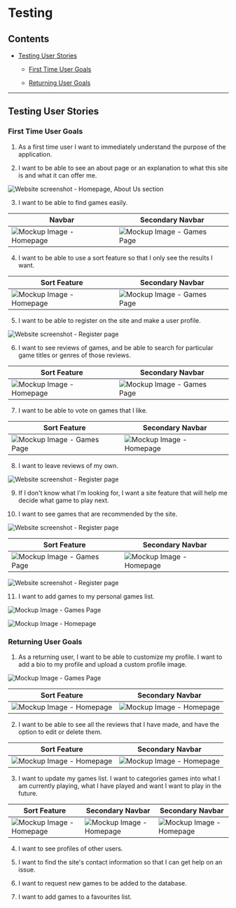 # Testing

## Contents

- [Testing User Stories](#testing-user-stories)

    - [First Time User Goals](#first-time-user-goals)

    - [Returning User Goals](#returning-user-goals)


-----

## Testing User Stories 

### First Time User Goals 


1. As a first time user I want to immediately understand the purpose of the application.

2. I want to be able to see an about page or an explanation to what this site is and what it can offer me.


![Website screenshot - Homepage, About Us section](static/img/documentation/screenshot-homepage-about_us.png)


3. I want to be able to find games easily.

|  Navbar | Secondary Navbar |
| ------- | ---------------- |
| ![Mockup Image - Homepage](static/img/documentation/screenshot-navbar_genre.png) | ![Mockup Image - Games Page](static/img/documentation/screenshot-secondary_navbar.png)


4. I want to be able to use a sort feature so that I only see the results I want.

|  Sort Feature | Secondary Navbar |
| ------------- | ---------------- |
| ![Mockup Image - Homepage](static/img/documentation/screenshot-sort.png) | ![Mockup Image - Games Page](static/img/documentation/screenshot-secondary_navbar_short.png)


5. I want to be able to register on the site and make a user profile.

![Website screenshot - Register page](static/img/documentation/screenshot-register.png)


6. I want to see reviews of games, and be able to search for particular game titles or genres of those reviews.

|  Sort Feature | Secondary Navbar |
| ------------- | ---------------- |
| ![Mockup Image - Homepage](static/img/documentation/screenshot-review_page-review_cards.png) | ![Mockup Image - Games Page](static/img/documentation/screenshot-review_page-with-secondary_navbar.png)


7. I want to be able to vote on games that I like.

|  Sort Feature | Secondary Navbar |
| ------------- | ---------------- |
| ![Mockup Image - Games Page](static/img/documentation/screenshot-like_btn.png) | ![Mockup Image - Homepage](static/img/documentation/screenshot-game_card.png) 


8. I want to leave reviews of my own.

![Website screenshot - Register page](static/img/documentation/screenshot-review_form.png)

9. If I don't know what I'm looking for, I want a site feature that will help me decide what game to play next.


10. I want to see games that are recommended by the site.

![Website screenshot - Register page](static/img/documentation/screenshot-homepage-buttons.png)

|  Sort Feature | Secondary Navbar |
| ------------- | ---------------- |
| ![Mockup Image - Games Page](static/img/documentation/screenshot-favourites-game_cards.png) | ![Mockup Image - Homepage](static/img/documentation/screenshot-favourites-parallax.png) 

![Website screenshot - Register page](static/img/documentation/screenshot-game_cards-recommended.png)


11. I want to add games to my personal games list.

![Mockup Image - Games Page](static/img/documentation/screenshot-game_cards-add_btn.png)

![Mockup Image - Homepage](static/img/documentation/screenshot-profile-game_list.png) 


### Returning User Goals

1. As a returning user, I want to be able to customize my profile. I want to add a bio to my profile and upload a custom profile image.

![Mockup Image - Games Page](static/img/documentation/screenshot-profile-sidenav.png)

|  Sort Feature | Secondary Navbar |
| ------------- | ---------------- |
| ![Mockup Image - Homepage](static/img/documentation/screenshot-edit_profile.png) | ![Mockup Image - Homepage](static/img/documentation/screenshot-edit_profile-avatars.png) 


2. I want to be able to see all the reviews that I have made, and have the option to edit or delete them.

|  Sort Feature | Secondary Navbar |
| ------------- | ---------------- |
| ![Mockup Image - Homepage](static/img/documentation/screenshot-profile-reviews.png) | ![Mockup Image - Homepage](static/img/documentation/screenshot-profile-game_list_2.png)


3. I want to update my games list. I want to categories games into what I am currently playing, what I have played and want I want to play in the future.

|  Sort Feature | Secondary Navbar | Secondary Navbar |
| ------------- | ---------------- | ---------------- |
| ![Mockup Image - Homepage](static/img/documentation/screenshot-profile-game_list-playing.png) | ![Mockup Image - Homepage](static/img/documentation/screenshot-profile-game_list-play_later.png) | ![Mockup Image - Homepage](static/img/documentation/screenshot-profile-game_list-completed.png)

4. I want to see profiles of other users.

5. I want to find the site's contact information so that I can get help on an issue.

6. I want to request new games to be added to the database.

7. I want to add games to a favourites list.

